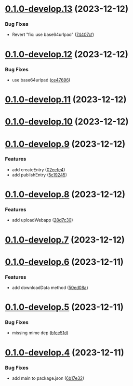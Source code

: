 # [0.1.0-develop.13](https://git.lumeweb.com/LumeWeb/s5-js/compare/v0.1.0-develop.12...v0.1.0-develop.13) (2023-12-12)


### Bug Fixes

* Revert "fix: use base64urlpad" ([74407cf](https://git.lumeweb.com/LumeWeb/s5-js/commit/74407cf9a15c5c846592f3929646cdcbba98f032))

# [0.1.0-develop.12](https://git.lumeweb.com/LumeWeb/s5-js/compare/v0.1.0-develop.11...v0.1.0-develop.12) (2023-12-12)


### Bug Fixes

* use base64urlpad ([ce47696](https://git.lumeweb.com/LumeWeb/s5-js/commit/ce47696d907513e6b5a78f3c71407e12b90fb952))

# [0.1.0-develop.11](https://git.lumeweb.com/LumeWeb/s5-js/compare/v0.1.0-develop.10...v0.1.0-develop.11) (2023-12-12)

# [0.1.0-develop.10](https://git.lumeweb.com/LumeWeb/s5-js/compare/v0.1.0-develop.9...v0.1.0-develop.10) (2023-12-12)

# [0.1.0-develop.9](https://git.lumeweb.com/LumeWeb/s5-js/compare/v0.1.0-develop.8...v0.1.0-develop.9) (2023-12-12)


### Features

* add createEntry ([02eefe4](https://git.lumeweb.com/LumeWeb/s5-js/commit/02eefe442cc8694898b0989dd8f0b6d15fb32b0e))
* add publishEntry ([5c19245](https://git.lumeweb.com/LumeWeb/s5-js/commit/5c19245b4bfb75ece2c7ffa3153fbf49bc70e602))

# [0.1.0-develop.8](https://git.lumeweb.com/LumeWeb/s5-js/compare/v0.1.0-develop.7...v0.1.0-develop.8) (2023-12-12)


### Features

* add uploadWebapp ([28d7c30](https://git.lumeweb.com/LumeWeb/s5-js/commit/28d7c30225c400cf87fc6e6e2d7eda6061acb025))

# [0.1.0-develop.7](https://git.lumeweb.com/LumeWeb/s5-js/compare/v0.1.0-develop.6...v0.1.0-develop.7) (2023-12-12)

# [0.1.0-develop.6](https://git.lumeweb.com/LumeWeb/s5-js/compare/v0.1.0-develop.5...v0.1.0-develop.6) (2023-12-11)


### Features

* add downloadData method ([50ed08a](https://git.lumeweb.com/LumeWeb/s5-js/commit/50ed08ac6a23f9fa7e43450c0f8942124fa175cd))

# [0.1.0-develop.5](https://git.lumeweb.com/LumeWeb/s5-js/compare/v0.1.0-develop.4...v0.1.0-develop.5) (2023-12-11)


### Bug Fixes

* missing mime dep ([bfce51d](https://git.lumeweb.com/LumeWeb/s5-js/commit/bfce51d1cc704fb4dc6752fc7fc878db97266d6b))

# [0.1.0-develop.4](https://git.lumeweb.com/LumeWeb/s5-js/compare/v0.1.0-develop.3...v0.1.0-develop.4) (2023-12-11)


### Bug Fixes

* add main to package.json ([6b17e32](https://git.lumeweb.com/LumeWeb/s5-js/commit/6b17e32cca10733fab1f04aecb06615c19a3e694))
